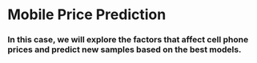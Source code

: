 # Mobile Price Prediction
### In this case, we will explore the factors that affect cell phone prices and predict new samples based on the best models.

